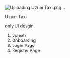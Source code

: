 
![Uploading Uzum Taxi.png…]()

Uzum-Taxi 

only UI desgin.
1. Splash
2. Onboarding
3. Login Page
4. Register Page
